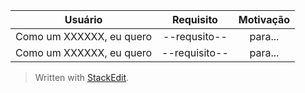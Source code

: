 |              Usuário                  |               Requisito                   |           Motivação         |
| :----:                                |    :----:                                 |          :----:             |
| Como um XXXXXX, eu quero              | --requsito--                              | para...                     |
| Como um XXXXXX, eu quero              | --requisito--                             | para...                     |



> Written with [StackEdit](https://stackedit.io/).
